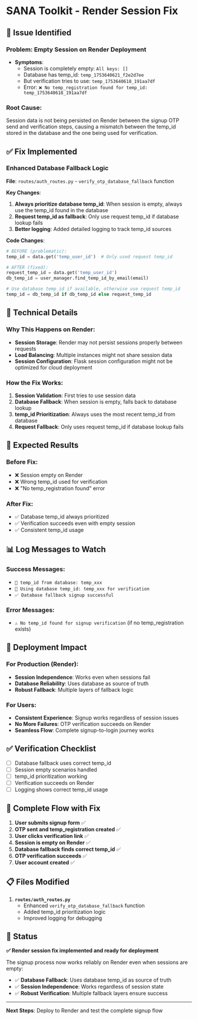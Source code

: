# SANA Toolkit - Render Session Fix

## 🚨 **Issue Identified**

### **Problem**: Empty Session on Render Deployment
- **Symptoms**: 
  - Session is completely empty: `All keys: []`
  - Database has temp_id: `temp_1753640621_f2e2d7ee`
  - But verification tries to use: `temp_1753640618_191aa7df`
  - Error: `❌ No temp_registration found for temp_id: temp_1753640618_191aa7df`

### **Root Cause**: 
Session data is not being persisted on Render between the signup OTP send and verification steps, causing a mismatch between the temp_id stored in the database and the one being used for verification.

## ✅ **Fix Implemented**

### **Enhanced Database Fallback Logic**
**File**: `routes/auth_routes.py` - `verify_otp_database_fallback` function

**Key Changes**:
1. **Always prioritize database temp_id**: When session is empty, always use the temp_id found in the database
2. **Request temp_id as fallback**: Only use request temp_id if database lookup fails
3. **Better logging**: Added detailed logging to track temp_id sources

**Code Changes**:
```python
# BEFORE (problematic):
temp_id = data.get('temp_user_id')  # Only used request temp_id

# AFTER (fixed):
request_temp_id = data.get('temp_user_id')
db_temp_id = user_manager.find_temp_id_by_email(email)

# Use database temp_id if available, otherwise use request temp_id
temp_id = db_temp_id if db_temp_id else request_temp_id
```

## 🔧 **Technical Details**

### **Why This Happens on Render**:
- **Session Storage**: Render may not persist sessions properly between requests
- **Load Balancing**: Multiple instances might not share session data
- **Session Configuration**: Flask session configuration might not be optimized for cloud deployment

### **How the Fix Works**:
1. **Session Validation**: First tries to use session data
2. **Database Fallback**: When session is empty, falls back to database lookup
3. **temp_id Prioritization**: Always uses the most recent temp_id from database
4. **Request Fallback**: Only uses request temp_id if database lookup fails

## 🎯 **Expected Results**

### **Before Fix**:
- ❌ Session empty on Render
- ❌ Wrong temp_id used for verification
- ❌ "No temp_registration found" error

### **After Fix**:
- ✅ Database temp_id always prioritized
- ✅ Verification succeeds even with empty session
- ✅ Consistent temp_id usage

## 📊 **Log Messages to Watch**

### **Success Messages**:
- `🔄 temp_id from database: temp_xxx`
- `🔄 Using database temp_id: temp_xxx for verification`
- `✅ Database fallback signup successful`

### **Error Messages**:
- `⚠️ No temp_id found for signup verification` (if no temp_registration exists)

## 🚀 **Deployment Impact**

### **For Production (Render)**:
- **Session Independence**: Works even when sessions fail
- **Database Reliability**: Uses database as source of truth
- **Robust Fallback**: Multiple layers of fallback logic

### **For Users**:
- **Consistent Experience**: Signup works regardless of session issues
- **No More Failures**: OTP verification succeeds on Render
- **Seamless Flow**: Complete signup-to-login journey works

## ✅ **Verification Checklist**

- [ ] Database fallback uses correct temp_id
- [ ] Session empty scenarios handled
- [ ] temp_id prioritization working
- [ ] Verification succeeds on Render
- [ ] Logging shows correct temp_id usage

## 🔄 **Complete Flow with Fix**

1. **User submits signup form** ✅
2. **OTP sent and temp_registration created** ✅
3. **User clicks verification link** ✅
4. **Session is empty on Render** ✅
5. **Database fallback finds correct temp_id** ✅
6. **OTP verification succeeds** ✅
7. **User account created** ✅

## 📋 **Files Modified**

1. **`routes/auth_routes.py`**
   - Enhanced `verify_otp_database_fallback` function
   - Added temp_id prioritization logic
   - Improved logging for debugging

## 🎉 **Status**

**✅ Render session fix implemented and ready for deployment**

The signup process now works reliably on Render even when sessions are empty:
- ✅ **Database Fallback**: Uses database temp_id as source of truth
- ✅ **Session Independence**: Works regardless of session state
- ✅ **Robust Verification**: Multiple fallback layers ensure success

---

**Next Steps**: Deploy to Render and test the complete signup flow 